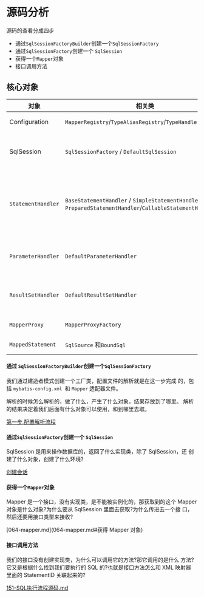 # 源码分析

源码的查看分成四步

- 通过`SqlSessionFactoryBuilder`创建一个`SqlSessionFactory`
- 通过`SqlSessionFactory`创建一个 `SqlSession`
- 获得一个`Mapper`对象
- 接口调用方法

## 核心对象

| 对象               | 相关类                                                       | 作用                                                         |
| ------------------ | ------------------------------------------------------------ | ------------------------------------------------------------ |
| Configuration      | `MapperRegistry`/`TypeAliasRegistry`/`TypeHandlerRegistry`   | 包含了 MyBatis 的所有配置信息                                |
| SqlSession         | `SqlSessionFactory` / `DefaultSqlSession`                    | 对操作数据库的增删改查的 API 进行了封装,提供应用层使用       |
| `StatementHandler` | `BaseStatementHandler` / `SimpleStatementHandler` / `PreparedStatementHandler`/`CallableStatementHandler` | 封装了 JDBC Statement 操作,负责对 JDBC Statement 的操作,如设置参数,将 Statement 结果转换成 List 集合 |
| `ParameterHandler` | `DefaultParameterHandler`                                    | 把用户传递的参数转化成 JDBC Statement 所需要的参数           |
| `ResultSetHandler` | `DefaultResultSetHandler`                                    | 把 JDBC 返回的 ResultSet 结果集对象转化成 List 类型的集合    |
| `MapperProxy`      | `MapperProxyFactory`                                         | 代理对象,用于代理 Mapper 接口方法                            |
| `MappedStatement`  | `SqlSource` 和`BoundSql`                                     | MapperdStatement 维护了一条`select|update|delete|insert`节点的封装,包括了 SQL 信息,入参信息和出参信息 |



#### 通过 `SqlSessionFactoryBuilder`创建一个`SqlSessionFactory`

我们通过建造者模式创建一个工厂类，配置文件的解析就是在这一步完成 的，包括 `mybatis-config.xml `和 `Mapper` 适配器文件。

解析的时候怎么解析的，做了什么，产生了什么对象，结果存放到了哪里。 解析的结果决定着我们后面有什么对象可以使用，和到哪里去取。

 [第一步,配置解析流程](061-SqlSessionFactoryBuilder.md) 

#### 通过`SqlSessionFactory`创建一个 `SqlSession`

SqlSession 是用来操作数据库的，返回了什么实现类，除了 SqlSession，还 创建了什么对象，创建了什么环境? 

 [创建会话](063-sqlSession.md) 

#### 获得一个`Mapper`对象

Mapper 是一个接口，没有实现类，是不能被实例化的，那获取到的这个 Mapper 对象是什么对象?为什么要从 SqlSession 里面去获取?为什么传进去一个接 口，然后还要用接口类型来接收?

 [064-mapper.md](064-mapper.md#获得 Mapper 对象) 

#### 接口调用方法

我们的接口没有创建实现类，为什么可以调用它的方法?那它调用的是什么 方法?它又是根据什么找到我们要执行的 SQL 的?也就是接口方法怎么和 XML 映射器 里面的 StatementID 关联起来的?

 [151-SQL执行流程源码.md](151-SQL执行流程源码.md) 

#### 